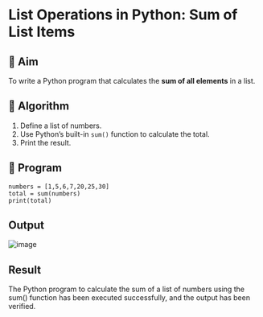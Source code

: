 # List Operations in Python: Sum of List Items

## 🎯 Aim
To write a Python program that calculates the **sum of all elements** in a list.

## 🧠 Algorithm
1. Define a list of numbers.
2. Use Python’s built-in `sum()` function to calculate the total.
3. Print the result.

## 🧾 Program
```
numbers = [1,5,6,7,20,25,30]
total = sum(numbers)
print(total)
```

## Output
![image](https://github.com/user-attachments/assets/62548fa6-87b4-441e-9113-8b4203755da4)


## Result
The Python program to calculate the sum of a list of numbers using the sum() function has been executed successfully, and the output has been verified.
